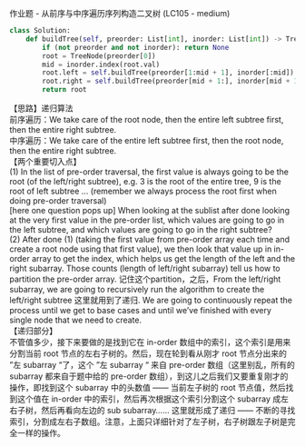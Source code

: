 作业题 - 从前序与中序遍历序列构造二叉树 (LC105 - medium)
```python
class Solution:
    def buildTree(self, preorder: List[int], inorder: List[int]) -> TreeNode:
        if (not preorder and not inorder): return None
        root = TreeNode(preorder[0])
        mid = inorder.index(root.val)
        root.left = self.buildTree(preorder[1:mid + 1], inorder[:mid])
        root.right = self.buildTree(preorder[mid + 1:], inorder[mid + 1:])
        return root
```
【思路】递归算法  
前序遍历：We take care of the root node, then the entire left subtree first, then the entire right subtree.  
中序遍历：We take care of the entire left subtree first, then the root node, then the entire right subtree.  
【两个重要切入点】  
(1) In the list of pre-order traversal, the first value is always going to be the root (of the left/right subtree), e.g. 3 is the root of the entire tree, 9 is the root of left subtree … (remember we always process the root first when doing pre-order traversal)  
[here one question pops up] When looking at the sublist after done looking at the very first value in the pre-order list, which values are going to go in the left subtree, and which values are going to go in the right subtree?  
(2) After done (1) (taking the first value from pre-order array each time and create a root node using that first value), we then look that value up in in-order array to get the index, which helps us get the length of the left and the right subarray. Those counts (length of left/right subarray) tell us how to partition the pre-order array. 记住这个partition，之后，From the left/right subarray, we are going to recursively run the algorithm to create the left/right subtree 这里就用到了递归. We are going to continuously repeat the process until we get to base cases and until we’ve finished with every single node that we need to create.  
【递归部分】  
不管值多少，接下来要做的是找到它在 in-order 数组中的索引，这个索引是用来分割当前 root 节点的左右子树的。然后，现在轮到看从刚才 root 节点分出来的 ”左 subarray “了，这个 ”左 subarray “ 来自 pre-order 数组（这里别乱，所有的 subarray 都来自于题中给的 pre-order 数组），到这儿之后我们又要重复刚才的操作，即找到这个 subarray 中的头数值 —— 当前左子树的 root 节点值，然后找到这个值在 in-order 中的索引，然后再次根据这个索引分割这个 subarray 成左右子树，然后再看向左边的 sub subarray…… 这里就形成了递归 —— 不断的寻找索引，分割成左右子数组。注意，上面只详细针对了左子树，右子树跟左子树是完全一样的操作。  
